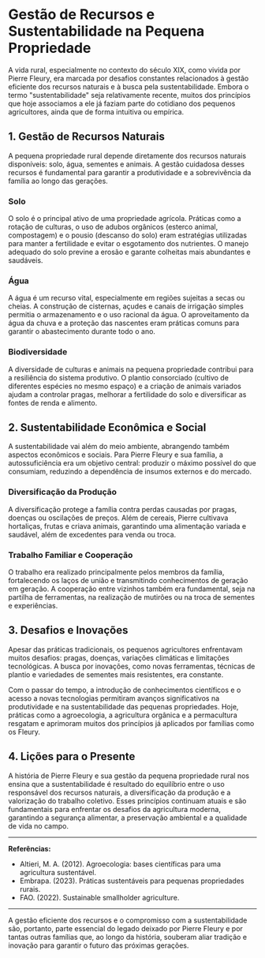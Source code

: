 # Gestão de Recursos e Sustentabilidade na Pequena Propriedade

A vida rural, especialmente no contexto do século XIX, como vivida por Pierre Fleury, era marcada por desafios constantes relacionados à gestão eficiente dos recursos naturais e à busca pela sustentabilidade. Embora o termo "sustentabilidade" seja relativamente recente, muitos dos princípios que hoje associamos a ele já faziam parte do cotidiano dos pequenos agricultores, ainda que de forma intuitiva ou empírica.

## 1. **Gestão de Recursos Naturais**

A pequena propriedade rural depende diretamente dos recursos naturais disponíveis: solo, água, sementes e animais. A gestão cuidadosa desses recursos é fundamental para garantir a produtividade e a sobrevivência da família ao longo das gerações.

### **Solo**

O solo é o principal ativo de uma propriedade agrícola. Práticas como a rotação de culturas, o uso de adubos orgânicos (esterco animal, compostagem) e o pousio (descanso do solo) eram estratégias utilizadas para manter a fertilidade e evitar o esgotamento dos nutrientes. O manejo adequado do solo previne a erosão e garante colheitas mais abundantes e saudáveis.

### **Água**

A água é um recurso vital, especialmente em regiões sujeitas a secas ou cheias. A construção de cisternas, açudes e canais de irrigação simples permitia o armazenamento e o uso racional da água. O aproveitamento da água da chuva e a proteção das nascentes eram práticas comuns para garantir o abastecimento durante todo o ano.

### **Biodiversidade**

A diversidade de culturas e animais na pequena propriedade contribui para a resiliência do sistema produtivo. O plantio consorciado (cultivo de diferentes espécies no mesmo espaço) e a criação de animais variados ajudam a controlar pragas, melhorar a fertilidade do solo e diversificar as fontes de renda e alimento.

## 2. **Sustentabilidade Econômica e Social**

A sustentabilidade vai além do meio ambiente, abrangendo também aspectos econômicos e sociais. Para Pierre Fleury e sua família, a autossuficiência era um objetivo central: produzir o máximo possível do que consumiam, reduzindo a dependência de insumos externos e do mercado.

### **Diversificação da Produção**

A diversificação protege a família contra perdas causadas por pragas, doenças ou oscilações de preços. Além de cereais, Pierre cultivava hortaliças, frutas e criava animais, garantindo uma alimentação variada e saudável, além de excedentes para venda ou troca.

### **Trabalho Familiar e Cooperação**

O trabalho era realizado principalmente pelos membros da família, fortalecendo os laços de união e transmitindo conhecimentos de geração em geração. A cooperação entre vizinhos também era fundamental, seja na partilha de ferramentas, na realização de mutirões ou na troca de sementes e experiências.

## 3. **Desafios e Inovações**

Apesar das práticas tradicionais, os pequenos agricultores enfrentavam muitos desafios: pragas, doenças, variações climáticas e limitações tecnológicas. A busca por inovações, como novas ferramentas, técnicas de plantio e variedades de sementes mais resistentes, era constante.

Com o passar do tempo, a introdução de conhecimentos científicos e o acesso a novas tecnologias permitiram avanços significativos na produtividade e na sustentabilidade das pequenas propriedades. Hoje, práticas como a agroecologia, a agricultura orgânica e a permacultura resgatam e aprimoram muitos dos princípios já aplicados por famílias como os Fleury.

## 4. **Lições para o Presente**

A história de Pierre Fleury e sua gestão da pequena propriedade rural nos ensina que a sustentabilidade é resultado do equilíbrio entre o uso responsável dos recursos naturais, a diversificação da produção e a valorização do trabalho coletivo. Esses princípios continuam atuais e são fundamentais para enfrentar os desafios da agricultura moderna, garantindo a segurança alimentar, a preservação ambiental e a qualidade de vida no campo.

---

**Referências:**

- Altieri, M. A. (2012). Agroecologia: bases científicas para uma agricultura sustentável.
- Embrapa. (2023). Práticas sustentáveis para pequenas propriedades rurais.
- FAO. (2022). Sustainable smallholder agriculture.

---

A gestão eficiente dos recursos e o compromisso com a sustentabilidade são, portanto, parte essencial do legado deixado por Pierre Fleury e por tantas outras famílias que, ao longo da história, souberam aliar tradição e inovação para garantir o futuro das próximas gerações.